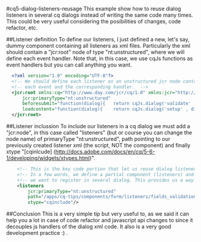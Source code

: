 #cq5-dialog-listeners-reusage
This example show how to reuse dialog listeners in several cq dialogs instead of writing the same code many times. This could be very useful considering the posibilities of changes, code refactor, etc.

##Listener definition
To define our listeners, I just defined a new, let's say, dummy component containing all listeners as xml files. Particularly the xml should contain a "jcr:root" node of type "nt:unstructured", where we will define each event handler. 
Note that, in this case, we use cqJs functions as event handlers but you can call anything you want.
```xml
  <?xml version="1.0" encoding="UTF-8"?> 
  <!-- We should define each listener as an unstructured jcr node containing  -->
  <!-- each event and the corresponding handler.  -->
  <jcr:root xmlns:cq="http://www.day.com/jcr/cq/1.0" xmlns:jcr="http://www.jcp.org/jcr/1.0"          xmlns:nt="http://www.jcp.org/jcr/nt/1.0"
      jcr:primaryType="nt:unstructured"	
      beforesubmit="function(dialog){	return cqJs.dialog('validate' , dialog); }"
      loadcontent="function(dialog){	return cqJs.dialog('setup' , dialog); }" >    
  </jcr:root>
```

##Listener inclussion
To include our listeners in a cq dialog we must add a "jcr:node", in this case called "listeners" (but or course you can change the node name) of primaryType "nt:unstructured", path pointing to our previously created listener xml (the script, NOT the component) and finally xtype "[cqinlcude] (http://docs.adobe.com/docs/en/cq/5-6-1/developing/widgets/xtypes.html)".
```xml
	<!-- This is the key code portion that let us reuse dialog listeners -->
	<!-- In a few words, we define a partial component (listeners) and we define all listeners -->
	<!-- we want to register in several dialog. This provides us a way to reuse and unify listeners. -->
    <listeners
	    jcr:primaryType="nt:unstructured"
	  	path="/apps/cq-tips/components/form/listeners/fields_validation.infinity.json"
	    xtype="cqinclude"/>
```

##Conclusion
This is a very simple tip but very useful to, as we said it can help you a lot in case of code refactor and javascript api changes to since it decouples js handlers of the dialog xml code. It also is a very good development practice :) .
